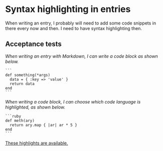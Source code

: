 # Syntax highlighting in entries

When writing an entry, I probably will need to add some code snippets in there every now and then. I need to have syntax highlighting then.

## Acceptance tests

_When writing an entry with Markdown, I can write a code block as shown below._

    ```
    def something(*args)
      data = { :key => 'value' }
      return data
    end
    ```

_When writing a code block, I can choose which code language is highlighted, as shown below._

    ```ruby
    def meth(ary)
      return ary.map { |ar| ar * 5 }
    end
    ```

[These highlights are available.](https://highlightjs.org/static/test.html)
